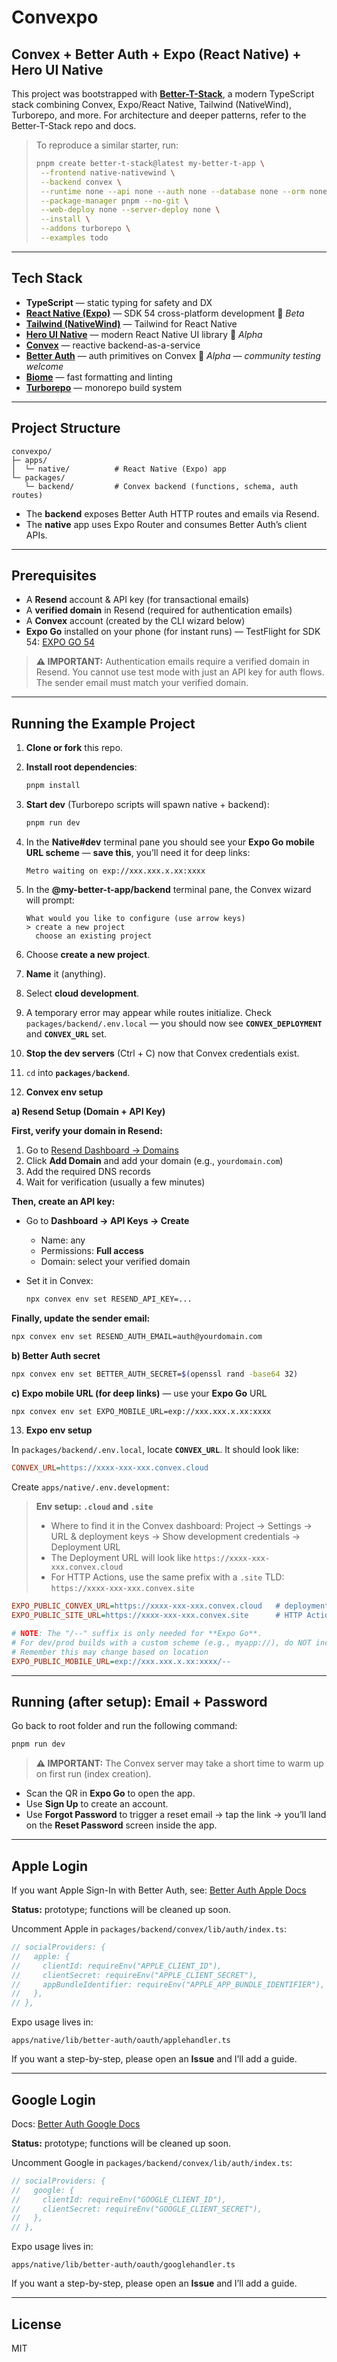 # Convexpo

## Convex + Better Auth + Expo (React Native) + Hero UI Native

This project was bootstrapped with **[Better-T-Stack](https://github.com/AmanVarshney01/create-better-t-stack)**, a modern TypeScript stack combining Convex, Expo/React Native, Tailwind (NativeWind), Turborepo, and more. For architecture and deeper patterns, refer to the Better-T-Stack repo and docs.

> To reproduce a similar starter, run:
>
> ```bash
> pnpm create better-t-stack@latest my-better-t-app \
>  --frontend native-nativewind \
>  --backend convex \
>  --runtime none --api none --auth none --database none --orm none --db-setup none \
>  --package-manager pnpm --no-git \
>  --web-deploy none --server-deploy none \
>  --install \
>  --addons turborepo \
>  --examples todo
> ```

---

## Tech Stack

* **TypeScript** — static typing for safety and DX
* **[React Native (Expo)](https://expo.dev/)** — SDK 54 cross-platform development 🚧 *Beta*
* **[Tailwind (NativeWind)](https://www.nativewind.dev/)** — Tailwind for React Native
* **[Hero UI Native](https://github.com/heroui-inc/heroui-native)** — modern React Native UI library 🚧 *Alpha*
* **[Convex](https://docs.convex.dev/)** — reactive backend-as-a-service
* **[Better Auth](https://convex-better-auth.netlify.app/)** — auth primitives on Convex 🚧 *Alpha — community testing welcome*
* **[Biome](https://biomejs.dev/)** — fast formatting and linting
* **[Turborepo](https://turbo.build/repo/docs)** — monorepo build system

---

## Project Structure

```text
convexpo/
├─ apps/
│  └─ native/          # React Native (Expo) app
└─ packages/
   └─ backend/         # Convex backend (functions, schema, auth routes)
```

* The **backend** exposes Better Auth HTTP routes and emails via Resend.
* The **native** app uses Expo Router and consumes Better Auth’s client APIs.

---

## Prerequisites

* A **Resend** account & API key (for transactional emails)
* A **verified domain** in Resend (required for authentication emails)
* A **Convex** account (created by the CLI wizard below)
* **Expo Go** installed on your phone (for instant runs) — TestFlight for SDK 54: [EXPO GO 54](https://testflight.apple.com/join/GZJxxfUU)

> **⚠️ IMPORTANT:** Authentication emails require a verified domain in Resend. You cannot use test mode with just an API key for auth flows. The sender email must match your verified domain.

---

## Running the Example Project

1. **Clone or fork** this repo.

2. **Install root dependencies**:

   ```bash
   pnpm install
   ```

3. **Start dev** (Turborepo scripts will spawn native + backend):

   ```bash
   pnpm run dev
   ```

4. In the **Native#dev** terminal pane you should see your **Expo Go mobile URL scheme** — **save this**, you’ll need it for deep links:

   ```
   Metro waiting on exp://xxx.xxx.x.xx:xxxx
   ```

5. In the **@my-better-t-app/backend** terminal pane, the Convex wizard will prompt:

   ```
   What would you like to configure (use arrow keys)
   > create a new project
     choose an existing project
   ```

6. Choose **create a new project**.

7. **Name** it (anything).

8. Select **cloud development**.

9. A temporary error may appear while routes initialize. Check `packages/backend/.env.local` — you should now see **`CONVEX_DEPLOYMENT`** and **`CONVEX_URL`** set.

10. **Stop the dev servers** (Ctrl + C) now that Convex credentials exist.

11. `cd` into **`packages/backend`**.

12. **Convex env setup**

**a) Resend Setup (Domain + API Key)**

**First, verify your domain in Resend:**

1. Go to [Resend Dashboard → Domains](https://resend.com/domains)
2. Click **Add Domain** and add your domain (e.g., `yourdomain.com`)
3. Add the required DNS records
4. Wait for verification (usually a few minutes)

**Then, create an API key:**

* Go to **Dashboard → API Keys → Create**

  * Name: any
  * Permissions: **Full access**
  * Domain: select your verified domain
* Set it in Convex:

  ```bash
  npx convex env set RESEND_API_KEY=...
  ```

**Finally, update the sender email:**

```bash
npx convex env set RESEND_AUTH_EMAIL=auth@yourdomain.com
```

**b) Better Auth secret**

```bash
npx convex env set BETTER_AUTH_SECRET=$(openssl rand -base64 32)
```

**c) Expo mobile URL (for deep links)** — use your **Expo Go** URL

```bash
npx convex env set EXPO_MOBILE_URL=exp://xxx.xxx.x.xx:xxxx
```

13. **Expo env setup**

In `packages/backend/.env.local`, locate **`CONVEX_URL`**. It should look like:

```ini
CONVEX_URL=https://xxxx-xxx-xxx.convex.cloud
```


Create `apps/native/.env.development`:

> **Env setup: `.cloud` and `.site`**
> - Where to find it in the Convex dashboard: Project → Settings → URL & deployment keys → Show development credentials → Deployment URL
> - The Deployment URL will look like `https://xxxx-xxx-xxx.convex.cloud`
> - For HTTP Actions, use the same prefix with a `.site` TLD: `https://xxxx-xxx-xxx.convex.site`

```ini
EXPO_PUBLIC_CONVEX_URL=https://xxxx-xxx-xxx.convex.cloud   # deployment URL
EXPO_PUBLIC_SITE_URL=https://xxxx-xxx-xxx.convex.site      # HTTP Actions URL

# NOTE: The "/--" suffix is only needed for **Expo Go**.
# For dev/prod builds with a custom scheme (e.g., myapp://), do NOT include /--
# Remember this may change based on location
EXPO_PUBLIC_MOBILE_URL=exp://xxx.xxx.x.xx:xxxx/--
```

---

## Running (after setup): Email + Password

Go back to root folder and run the following command:
```bash
pnpm run dev
```

> **⚠️ IMPORTANT:** The Convex server may take a short time to warm up on first run (index creation).

* Scan the QR in **Expo Go** to open the app.
* Use **Sign Up** to create an account.
* Use **Forgot Password** to trigger a reset email → tap the link → you’ll land on the **Reset Password** screen inside the app.

---

## Apple Login

If you want Apple Sign-In with Better Auth, see: [Better Auth Apple Docs](https://www.better-auth.com/docs/authentication/apple)

**Status:** prototype; functions will be cleaned up soon.

Uncomment Apple in `packages/backend/convex/lib/auth/index.ts`:

```ts
// socialProviders: {
//   apple: {
//     clientId: requireEnv("APPLE_CLIENT_ID"),
//     clientSecret: requireEnv("APPLE_CLIENT_SECRET"),
//     appBundleIdentifier: requireEnv("APPLE_APP_BUNDLE_IDENTIFIER"),
//   },
// },
```

Expo usage lives in:

```
apps/native/lib/better-auth/oauth/applehandler.ts
```

If you want a step-by-step, please open an **Issue** and I’ll add a guide.

---

## Google Login

Docs: [Better Auth Google Docs](https://www.better-auth.com/docs/authentication/google)

**Status:** prototype; functions will be cleaned up soon.

Uncomment Google in `packages/backend/convex/lib/auth/index.ts`:

```ts
// socialProviders: {
//   google: {
//     clientId: requireEnv("GOOGLE_CLIENT_ID"),
//     clientSecret: requireEnv("GOOGLE_CLIENT_SECRET"),
//   },
// },
```

Expo usage lives in:

```
apps/native/lib/better-auth/oauth/googlehandler.ts
```

If you want a step-by-step, please open an **Issue** and I’ll add a guide.

---

## License

MIT
